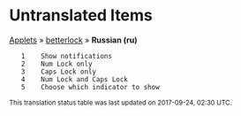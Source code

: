 # Untranslated Items
[Applets](../../../README.md) &#187; [betterlock](../README.md) &#187; **Russian (ru)**

       1	Show notifications
       2	Num Lock only
       3	Caps Lock only
       4	Num Lock and Caps Lock
       5	Choose which indicator to show

<sup>This translation status table was last updated on 2017-09-24, 02:30 UTC.</sup>
